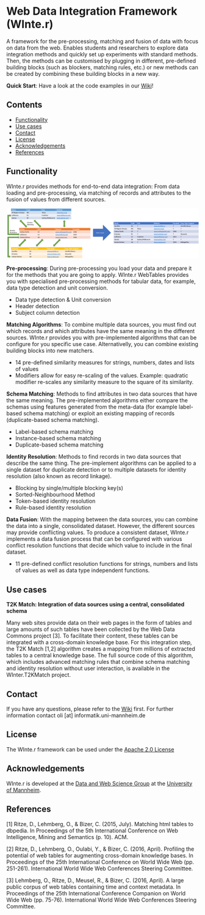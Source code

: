 # **W**eb Data **Inte**g**r**ation Framework (WInte.r)

A framework for the pre-processing, matching and fusion of data with focus on data from the web. Enables students and researchers to explore data integration methods and quickly set up experiments with standard methods. Then, the methods can be customised by plugging in different, pre-defined building blocks (such as blockers, matching rules, etc.) or new methods can be created by combining these building blocks in a new way.

**Quick Start**: Have a look at the code examples in our [Wiki](wiki)!

## Contents
- [Functionality](#functionality)
- [Use cases](#use-cases)
- [Contact](#contact)
- [License](#license)
- [Acknowledgements](#acknowledgements)
- [References](#references)

## Functionality
WInte.r provides methods for end-to-end data integration: From data loading and pre-processing, via matching of records and attributes to the fusion of values from different sources.

![Data Integration Process Example](/img/integration_overview.png)

**Pre-processing**: During pre-processing you load your data and prepare it for the methods that you are going to apply. WInte.r WebTables provides you with specialised pre-processing methods for tabular data, for example, data type detection and unit conversion.
-	Data type detection & Unit conversion
-	Header detection
-	Subject column detection

**Matching Algorithms**: To combine multiple data sources, you must find out which records and which attributes have the same meaning in the different sources. WInte.r provides you with pre-implemented algorithms that can be configure for you specific use case. Alternativelly, you can combine existing building blocks into new matchers.
-	14 pre-defined similarity measures for strings, numbers, dates and lists of values
-	Modifiers allow for easy re-scaling of the values. Example: quadratic modifier re-scales any similarity measure to the square of its similarity.

**Schema Matching**: Methods to find attributes in two data sources that have the same meaning. The pre-implemented algorithms either compare the schemas using features generated from the meta-data (for example label-based schema matching) or exploit an existing mapping of records (duplicate-based schema matching).
-	Label-based schema matching
-	Instance-based schema matching
-	Duplicate-based schema matching

**Identity Resolution**: Methods to find records in two data sources that describe the same thing. The pre-implement algorithms can be applied to a single dataset for duplicate detection or to multiple datasets for identity resolution (also known as record linkage).
-	Blocking by single/multiple blocking key(s)
-	Sorted-Neighbourhood Method
-	Token-based identity resolution
-	Rule-based identity resolution

**Data Fusion**: With the mapping between the data sources, you can combine the data into a single, consolidated dataset. However, the different sources may provide conflicting values. To produce a consistent dataset, WInte.r implements a data fusion process that can be configured with various conflict resolution functions that decide which value to include in the final dataset.
-	11 pre-defined conflict resolution functions for strings, numbers and lists of values as well as data type independent functions.

## Use cases

**T2K Match: Integration of data sources using a central, consolidated schema**

Many web sites provide data on their web pages in the form of tables and large amounts of such tables have been collected by the Web Data Commons project [3]. To facilitate their content, these tables can be integrated with a cross-domain knowledge base. For this integration step, the T2K Match [1,2] algorithm creates a mapping from millions of extracted tables to a central knowledge base. The full source code of this algorithm, which includes advanced matching rules that combine schema matching and identity resolution without user interaction, is available in the WInter.T2KMatch project.

## Contact

If you have any questions, please refer to the [Wiki](/wiki/) first. For further information contact oli [at] informatik.uni-mannheim.de

## License

The WInte.r framework can be used under the [Apache 2.0 License](http://www.apache.org/licenses/LICENSE-2.0)

## Acknowledgements

WInte.r is developed at the [Data and Web Science Group](http://dws.informatik.uni-mannheim.de/) at the [University of Mannheim](http://www.uni-mannheim.de/).

## References
[1] Ritze, D., Lehmberg, O., & Bizer, C. (2015, July). Matching html tables to dbpedia. In Proceedings of the 5th International Conference on Web Intelligence, Mining and Semantics (p. 10). ACM.

[2] Ritze, D., Lehmberg, O., Oulabi, Y., & Bizer, C. (2016, April). Profiling the potential of web tables for augmenting cross-domain knowledge bases. In Proceedings of the 25th International Conference on World Wide Web (pp. 251-261). International World Wide Web Conferences Steering Committee.

[3] Lehmberg, O., Ritze, D., Meusel, R., & Bizer, C. (2016, April). A large public corpus of web tables containing time and context metadata. In Proceedings of the 25th International Conference Companion on World Wide Web (pp. 75-76). International World Wide Web Conferences Steering Committee.

